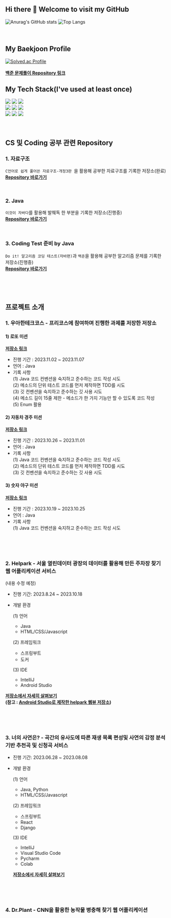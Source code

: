 <h2> Hi there 👋 Welcome to visit my GitHub</h2> 

![Anurag's GitHub stats](https://github-readme-stats.vercel.app/api?username=MeanOfRedStone&show_icons=true&theme=onedark) ![Top Langs](https://github-readme-stats.vercel.app/api/top-langs/?username=MeanOfRedStone&layout=compact&theme=onedark)
<br/>
<br/>
<br/>
<h2>My Baekjoon Profile</h2>

[![Solved.ac Profile](http://mazassumnida.wtf/api/v2/generate_badge?boj=ghd7701)](https://solved.ac/ghd7701/)
<br/>
<br/>
**[백준 문제풀이 Repository 링크](https://github.com/MeanOfRedStone/codingtestjava)**

<h2>My Tech Stack(I've used at least once)</h2>

<img src="https://img.shields.io/badge/python-3776AB?style=for-the-badge&logo=python&logoColor=white"> <img src="https://img.shields.io/badge/java-007396?style=for-the-badge&logo=java&logoColor=white"> <img src="https://img.shields.io/badge/-A8B9CC?style=for-the-badge&logo=c&logoColor=white"><br/>
<img src="https://img.shields.io/badge/css-1572B6?style=for-the-badge&logo=css3&logoColor=white">
<img src="https://img.shields.io/badge/html5-E34F26?style=for-the-badge&logo=html5&logoColor=white"> 
<img src="https://img.shields.io/badge/javascript-F7DF1E?style=for-the-badge&logo=javascript&logoColor=black">
<br/>
<img src="https://img.shields.io/badge/django-092E20?style=for-the-badge&logo=django&logoColor=white"> <img src="https://img.shields.io/badge/springboot-6DB33F?style=for-the-badge&logo=springboot&logoColor=white"> <img src="https://img.shields.io/badge/react-61DAFB?style=for-the-badge&logo=react&logoColor=black">
<br/>
<br/>
<br/>
<h2>CS 및 Coding 공부 관련 Repository</h2>

### 1. 자료구조
`C언어로 쉽게 풀어쓴 자료구조-개정3판 `을 활용해 공부한 자료구조를 기록한 저장소(완료)
<br/>
**[Repository 바로가기](https://github.com/MeanOfRedStone/DataStructrue)**

<br/>

### 2. Java
`이것이 자바다`를 활용해 발췌독 한 부분을 기록한 저장소(진행중)
<br/>
**[Repository 바로가기](https://github.com/MeanOfRedStone/javaPractice)**

<br/>

### 3. Coding Test 준비 by Java
`Do it! 알고리즘 코딩 테스트(자바편)`과 `백준`을 활용해 공부한 알고리즘 문제를 기록한 저장소(진행중)
<br/>
**[Repository 바로가기](https://github.com/MeanOfRedStone/codingtestjava)**

<br/>
<br/>
<br/>

<h2>프로젝트 소개</h2>

### 1. 우아한테크코스 - 프리코스에 참여하며 진행한 과제를 저장한 저장소
#### 1) 로또 미션

**[저장소 링크](https://github.com/MeanOfRedStone/java-lotto-6)**

* 진행 기간 : 2023.11.02 ~ 2023.11.07
* 언어 : Java
* 기록 사항 <br/>
  (1) Java 코드 컨벤션을 숙지하고 준수하는 코드 작성 시도 <br/>
  (2) 메소드의 단위 테스트 코드를 먼저 제작하면 TDD를 시도 <br/>
  (3) 깃 컨벤션을 숙지하고 준수하는 깃 사용 시도 <br/>
  (4) 메소드 길이 15줄 제한 - 메소드가 한 가지 기능만 할 수 있도록 코드 작성 <br/>
  (5) Enum 활용
  

#### 2) 자동차 경주 미션

**[저장소 링크](https://github.com/MeanOfRedStone/java-racingcar-6)**

* 진행 기간 : 2023.10.26 ~ 2023.11.01
* 언어 : Java
* 기록 사항 <br/>
  (1) Java 코드 컨벤션을 숙지하고 준수하는 코드 작성 시도 <br/>
  (2) 메소드의 단위 테스트 코드를 먼저 제작하면 TDD를 시도 <br/>
  (3) 깃 컨벤션을 숙지하고 준수하는 깃 사용 시도

#### 3) 숫자 야구 미션

**[저장소 링크](https://github.com/MeanOfRedStone/java-baseball-6)**

* 진행 기간 : 2023.10.19 ~ 2023.10.25
* 언어 : Java
* 기록 사항 <br/>
  (1) Java 코드 컨벤션을 숙지하고 준수하는 코드 작성 시도
<br/>
  <br/>
  <br/>
  
### 2. Helpark - 서울 열린데이터 광장의 데이터를 활용해 만든 주차장 찾기 웹 어플리케이션 서비스
(내용 수정 예정)
* 진행 기간: 2023.8.24 ~ 2023.10.18
* 개발 환경
   
  (1) 언어
  - Java
  - HTML/CSS/Javascript
    
  (2) 프레임워크
  - 스프링부트
  - 도커
  
  (3) IDE
  - IntelliJ <br/>
  - Android Studio <br/>

**[저장소에서 자세히 살펴보기](https://github.com/MeanOfRedStone/portfolio)**
<br/>
**(참고 : [Android Studio로 제작한 helpark 웹뷰 저장소](https://github.com/MeanOfRedStone/helparkWebview))**

<br/>
  <br/>
  <br/>
  
### 3. 너의 사연은? - 곡간의 유사도에 따른 재생 목록 편성및 사연의 감정 분석 기반 추천곡 및 신청곡 서비스

* 진행 기간: 2023.06.28 ~ 2023.08.08
* 개발 환경
   
  (1) 언어
  - Java, Python
  - HTML/CSS/Javascript
    
  (2) 프레임워크
  - 스프링부트
  - React
  - Django
  
  (3) IDE
  - IntelliJ
  - Visual Studio Code
  - Pycharm
  - Colab

  
  **[저장소에서 자세히 살펴보기](https://github.com/MeanOfRedStone/story-backend)**

  <br/>
  <br/>
  <br/>
### 4. Dr.Plant - CNN을 활용한 농작물 병충해 찾기 웹 어플리케이션





<!--
**MeanOfRedStone/MeanOfRedStone** is a ✨ _special_ ✨ repository because its `README.md` (this file) appears on your GitHub profile.

Here are some ideas to get you started:

- 🔭 I’m currently working on ...
- 🌱 I’m currently learning ...
- 👯 I’m looking to collaborate on ...
- 🤔 I’m looking for help with ...
- 💬 Ask me about ...
- 📫 How to reach me: ...
- 😄 Pronouns: ...
- ⚡ Fun fact: ...
-->

